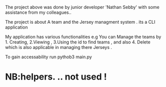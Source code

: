 The project above was done by junior developer 'Nathan Sebby' with some assistance from my colleagues..

The project is about A team and the Jersey managment system  . its a CLI application

My application has various functionalities e.g You can Manage the teams by 
                                                   1. Creating,
                                                    2.Viewing ,
                                                    3.Using the id to find teams ,
                                                    and also 4. Delete
  which is also applicable in managing there Jerseys .

  To gain accessability run pythob3 main.py

  # NB:helpers. .. not used !
  